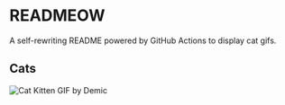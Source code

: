 # READMEOW

A self-rewriting README powered by GitHub Actions to display cat gifs.

## Cats

![Cat Kitten GIF by Demic](https://media1.giphy.com/media/3oriO0OEd9QIDdllqo/200.gif?cid=9acd02dahavtuti680kewc4vvic7pyga31uatcp16i5gdco5&ep=v1_gifs_search&rid=200.gif&ct=g)
